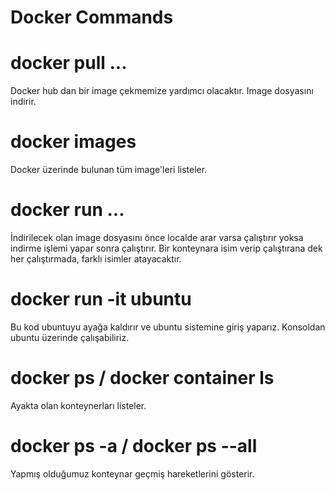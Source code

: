 # Docker Commands

<h1>docker pull ...</h1>
Docker hub dan bir image çekmemize yardımcı olacaktır. Image dosyasını indirir.

<h1>docker images</h1>
Docker üzerinde bulunan tüm image'leri listeler.

<h1>docker run ...</h1>
İndirilecek olan image dosyasını önce localde arar varsa çalıştırır yoksa indirme işlemi yapar sonra çalıştırır.
Bir konteynara isim verip çalıştırana dek her çalıştırmada, farklı isimler atayacaktır.

<h1>docker run -it ubuntu</h1>
Bu kod ubuntuyu ayağa kaldırır ve ubuntu sistemine giriş yaparız. Konsoldan ubuntu üzerinde çalışabiliriz.

<h1>docker ps / docker container ls</h1>
Ayakta olan konteynerları listeler.

<h1>docker ps -a / docker ps --all</h1>
Yapmış olduğumuz konteynar geçmiş hareketlerini gösterir.

